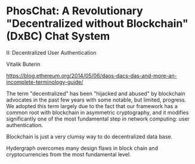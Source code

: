 # PhosChat: A Revolutionary "Decentralized without Blockchain" (DxBC) Chat System

II: Decentralized User Authentication

Vitalik Buterin

https://blog.ethereum.org/2014/05/06/daos-dacs-das-and-more-an-incomplete-terminology-guide/

The term "decentralized" has been "hijacked and abused" by blockchain advocates in the past few years with some notable, but limited, progress. We adopted this term largely due to the fact that our framework has a common root with blockchain in asymmetric cryptography, and it modifies significantly one of the most fundamental step in network computing: user authentication.

Blockchain is just a very clumsy way to do decentralized data base.

Hydergraph overcomes many design flaws in block chain and cryptocurrencies from the most fundamental level.
